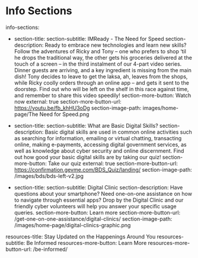 

# Info Sections
info-sections:
  - section-title: 
    section-subtitle: IMReady - The Need for Speed
    section-description:  Ready to embrace new technologies and learn new skills? Follow the adventures of Ricky and Tony – one who prefers to shop ‘til he drops the traditional way, the other gets his groceries delivered at the touch of a screen – in the third instalment of our 4-part video series. Dinner guests are arriving, and a key ingredient is missing from the main dish! Tony decides to leave to get the laksa, ah, leaves from the shops, while Ricky coolly orders through an online app – and gets it sent to the doorstep. Find out who will be left on the shelf in this race against time, and remember to share this video speedily!
    section-more-button: Watch now
    external: true
    section-more-button-url: https://youtu.be/fb_khHU3oDg
    section-image-path: images/home-page/The Need for Speed.png
    
  - section-title: 
    section-subtitle: What are Basic Digital Skills?
    section-description: Basic digital skills are used in common online activities such as searching for information, emailing or virtual chatting, transacting online, making e-payments, accessing digital government services, as well as knowledge about cyber security and online discernment. Find out how good your basic digital skills are by taking our quiz!
    section-more-button: Take our quiz
    external: true
    section-more-button-url: https://confirmation.gevme.com/BDS_Quiz/landing/
    section-image-path: /images/bds/bds-left-v2.jpg
    
  - section-title: 
    section-subtitle: Digital Clinic
    section-description: Have questions about your smartphone? Need one-on-one assistance on how to navigate through essential apps? Drop by the Digital Clinic and our friendly cyber volunteers will help you answer your specific usage queries.
    section-more-button: Learn more
    section-more-button-url: /get-one-on-one-assistance/digital-clinics/
    section-image-path: /images/home-page/digital-clinics-graphic.png

resources-title: Stay Updated on the Happenings Around You
resources-subtitle: Be Informed
resources-more-button: Learn More
resources-more-button-url: /be-informed/


